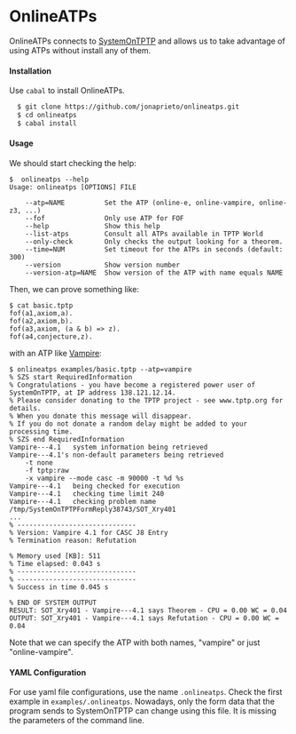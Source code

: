 # OnlineATPs

OnlineATPs connects to [SystemOnTPTP](http://www.cs.miami.edu/~tptp/cgi-bin/SystemOnTPTP)
and allows us to take advantage of using ATPs without install any of them.

#### Installation

Use `cabal` to install OnlineATPs.

```bash
  $ git clone https://github.com/jonaprieto/onlineatps.git
  $ cd onlineatps
  $ cabal install
```

#### Usage

We should start checking the help:

```
$  onlineatps --help
Usage: onlineatps [OPTIONS] FILE

    --atp=NAME          Set the ATP (online-e, online-vampire, online-z3, ...)
    --fof               Only use ATP for FOF
    --help              Show this help
    --list-atps         Consult all ATPs available in TPTP World
    --only-check        Only checks the output looking for a theorem.
    --time=NUM          Set timeout for the ATPs in seconds (default: 300)
    --version           Show version number
    --version-atp=NAME  Show version of the ATP with name equals NAME
```

Then, we can prove something like:

```
$ cat basic.tptp
fof(a1,axiom,a).
fof(a2,axiom,b).
fof(a3,axiom, (a & b) => z).
fof(a4,conjecture,z).
```
with an ATP like [Vampire](http://www.vprover.org):

```
$ onlineatps examples/basic.tptp --atp=vampire
% SZS start RequiredInformation
% Congratulations - you have become a registered power user of SystemOnTPTP, at IP address 138.121.12.14.
% Please consider donating to the TPTP project - see www.tptp.org for details.
% When you donate this message will disappear.
% If you do not donate a random delay might be added to your processing time.
% SZS end RequiredInformation
Vampire---4.1   system information being retrieved
Vampire---4.1's non-default parameters being retrieved
    -t none
    -f tptp:raw
    -x vampire --mode casc -m 90000 -t %d %s
Vampire---4.1   being checked for execution
Vampire---4.1   checking time limit 240
Vampire---4.1   checking problem name /tmp/SystemOnTPTPFormReply38743/SOT_Xry401
...
% ------------------------------
% Version: Vampire 4.1 for CASC J8 Entry
% Termination reason: Refutation

% Memory used [KB]: 511
% Time elapsed: 0.043 s
% ------------------------------
% ------------------------------
% Success in time 0.045 s

% END OF SYSTEM OUTPUT
RESULT: SOT_Xry401 - Vampire---4.1 says Theorem - CPU = 0.00 WC = 0.04
OUTPUT: SOT_Xry401 - Vampire---4.1 says Refutation - CPU = 0.00 WC = 0.04

```

Note that we can specify the ATP with both names, "vampire" or just "online-vampire".

#### YAML Configuration

For use yaml file configurations, use the name `.onlineatps`.
Check the first example in `examples/.onlineatps`. Nowadays, only the form data
that the program sends to SystemOnTPTP can change using this file. It is
missing the parameters of the command line.
